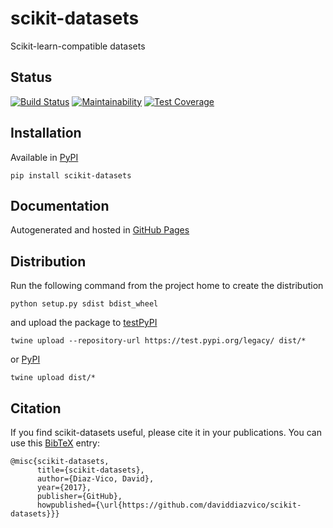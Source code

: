 # scikit-datasets
Scikit-learn-compatible datasets

## Status
[![Build Status](https://travis-ci.com/daviddiazvico/scikit-datasets.svg?branch=master)](https://travis-ci.com/daviddiazvico/scikit-datasets)
[![Maintainability](https://api.codeclimate.com/v1/badges/a37c9ee152b41a0cb577/maintainability)](https://codeclimate.com/github/daviddiazvico/scikit-datasets/maintainability)
[![Test Coverage](https://api.codeclimate.com/v1/badges/a37c9ee152b41a0cb577/test_coverage)](https://codeclimate.com/github/daviddiazvico/scikit-datasets/test_coverage)

## Installation
Available in [PyPI](https://pypi.python.org/pypi?:action=display&name=scikit-datasets)
```
pip install scikit-datasets
```

## Documentation
Autogenerated and hosted in [GitHub Pages](https://daviddiazvico.github.io/scikit-datasets/)

## Distribution
Run the following command from the project home to create the distribution
```
python setup.py sdist bdist_wheel
```
and upload the package to [testPyPI](https://testpypi.python.org/)
```
twine upload --repository-url https://test.pypi.org/legacy/ dist/*
```
or [PyPI](https://pypi.python.org/)
```
twine upload dist/*
```

## Citation
If you find scikit-datasets useful, please cite it in your publications. You can use this [BibTeX](http://www.bibtex.org/) entry:
```
@misc{scikit-datasets,
      title={scikit-datasets},
      author={Diaz-Vico, David},
      year={2017},
      publisher={GitHub},
      howpublished={\url{https://github.com/daviddiazvico/scikit-datasets}}}
```